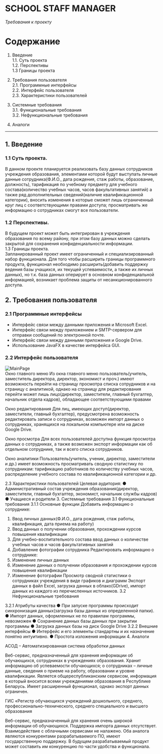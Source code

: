 # SCHOOL STAFF MANAGER
*Требования к проекту*  

# Содержание

 1.	Введение  
   1.1. Суть проекта  
   1.2. Перспективы  
   1.3 Границы проекта
 
 2.	Требования пользователя  
   2.1. Программные интерфейсы  
   2.2. Интерфейс пользователя  
   2.3. Характеристики пользователей
   
 3.	Системные требования   
   3.1. Функциональные требования  
   3.2. Нефункциональные требования  
         
 4.	Аналоги
 
---
##  1.	Введение    
###    1.1	Суть проекта.

В данном проекте планируется реализовать базу данных сотрудников учреждения образования, элементами которой будут выступать личные данные сотрудника(Ф.И.О., дата рождения, стаж работы, образование, должность), тарификация по учебному предмету для учебного состава(количество учебных часов, часов факультативных занятий) а также ряд дополнительных сведений(наличие квалификационной категории), вносить изменения в которые сможет лишь ограниченный круг лиц с соответствующими правами доступа; просматривать же информацию о сотрудниках смогут все пользователи. 

###     1.2 Перспективы. 
В будущем проект может быть интегрирован в учреждения образования по всему району, при этом базу данных можно сделать закрытой для сохранения конфиденциальности информации.  
	1.3 Границы проекта.      
Запланированный проект имеет ограниченный и специализированный набор функционала. Для того чтобы расширить границы программного продукта, функционал необходимо расширить(добавить поддержку ведения базы учащихся, их текущей успеваемости, а также их личных данных), но т.к. база данных оперирует в основном конфиденциальной информацией, возникает проблема защиты от несанкционированного доступа.

## 2.	Требования пользователя

### 2.1	Программные интерфейсы  

-	Интерфейс связи между данными приложения и Microsoft Excel.  
-	Интерфейс связи между приложением и SMTP-сервером для отправки сообщений по электронной почте.  
-	Интерфейс связи между данными приложения и Google Drive.  
-	Использование JavaFX в качестве интерфейса GUI.    


### 2.2	Интерфейс пользователя
 ![MainPage](../Images/Main.jpg)  
Окно главного меню
Из окна главного меню пользователь(учитель, заместитель директора, директор, экономист и проч.) имеют возможность перейти на страницу просмотра списка сотрудников и на страницу с аналитикой, однако на страницу для редактирования перейти может лишь лицо(директор, заместители, главный бухгалтер, начальник отдела кадров), обладающее соответствующими правами
 
Окно редактирования 
Для лиц, имеющих доступ(директор, заместители, главный бухгалтер), предусмотрена возможность редактировать записи о сотрудниках, возможен импорт данных о сотрудниках, хранящихся на локальном компьютере или на диске Google Drive. 
 
Окно просмотра
Для всех пользователей доступна функция просмотра данных о сотрудниках, а также возможен экспорт информации как об отдельном сотруднике, так и всего списка сотрудников.
 
Окно аналитики
Пользователь(учитель, ученик, директор, заместители и др.) имеет возможность просматривать сводную статистику по сотрудникам: тарификацию работников по количеству учебных часов, распределение учебного состава по квалификационной категории и др.

2.3	Характеристики пользователей
Целевая аудитория:
●	Административный состав учреждения образования(директор, заместители, главный бухгалтер, экономист, начальник службы кадров)
●	Учащиеся и родители
3. Системные требования
3.1 Функциональные требования
3.1.1 Основные функции
	Добавить информацию о сотруднике:
1.	Ввод личных данных(Ф.И.О., дата рождения, стаж работы, квалификация, дата приема на работу)
2.	Ввод данных о получении образования, прохождении курсов повышения квалификации
3.	Для учебно-воспитательного состава ввод данных о количестве учебных часов и часов факультативных занятий
4.	Добавление фотографии сотрудника
Редактировать информацию о сотруднике:
1.	Изменение личных данных
2.	Изменение данных о получении образования и прохождении курсов повышения квалификации
3.	Изменение фотографии
Просмотр сводной статистики о сотрудниках учреждения в виде графиков и диаграмм
Экспорт данных в файл Excel, загрузка данных в облако(GDrive), импорт данных из каждого из перечисленных источников.
3.2	Нефункциональные требования

3.2.1	Атрибуты качества
●	При запуске программы происходит синхронизация данных(загрузка базы данных из определенной папки).
●	Импорт данных, оформленных не по правилам программы, невозможен
●	Сохранение данных базы данных при закрытии программы
●	Загрузка данных базы на диск Google Drive
	3.2.2	Внешние интерфейсы
		●	Интерфейс и его элементы стандартны и их назначение понятно интуитивно.
		●	Простота изложения информации
4. Аналоги

АСОД – Автоматизированная система обработки данных 
 
Веб-сервис, предназначенный для хранения информации об обучающихся, сотрудниках в учреждениях образования. Хранит информацию об успеваемости обучающихся; о сотрудниках – личные данные, сведения о приеме на работу, образовании и уровне квалификации. Является общереспубликанским сервисом, информация в который вносится всеми учреждениями образования в Республике Беларусь.
Имеет расширенный функционал, однако экспорт данных ограничен. 

ГИС «Регистр обучающихся учреждений дошкольного, среднего, профессионально-технического, среднего специального и высшего образования

Веб-сервис, предназначенный для хранения очень широкой информации об обучающихся. Поддержка импорта данных отсутствует. Взаимодействие с облачными сервисами не налажено.
Оба аналога являются конкурентами разрабатываемого ПО, имеют государственную поддержку. В будущем разрабатываемый продукт может составить им конкуренцию по части удобства и функционала.



